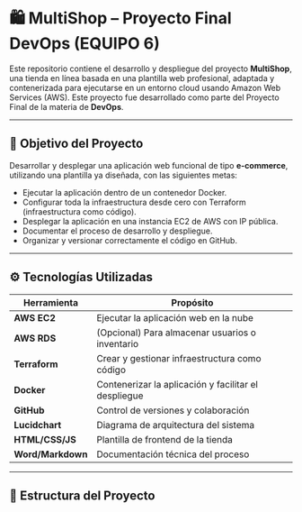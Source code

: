 # 🛍️ MultiShop – Proyecto Final DevOps (EQUIPO 6)

Este repositorio contiene el desarrollo y despliegue del proyecto **MultiShop**, una tienda en línea basada en una plantilla web profesional, adaptada y contenerizada para ejecutarse en un entorno cloud usando Amazon Web Services (AWS). Este proyecto fue desarrollado como parte del Proyecto Final de la materia de **DevOps**.

---

## 🎯 Objetivo del Proyecto

Desarrollar y desplegar una aplicación web funcional de tipo **e-commerce**, utilizando una plantilla ya diseñada, con las siguientes metas:

- Ejecutar la aplicación dentro de un contenedor Docker.
- Configurar toda la infraestructura desde cero con Terraform (infraestructura como código).
- Desplegar la aplicación en una instancia EC2 de AWS con IP pública.
- Documentar el proceso de desarrollo y despliegue.
- Organizar y versionar correctamente el código en GitHub.

---

## ⚙️ Tecnologías Utilizadas

| Herramienta     | Propósito                                                 |
|-----------------|-----------------------------------------------------------|
| **AWS EC2**     | Ejecutar la aplicación web en la nube                     |
| **AWS RDS**     | (Opcional) Para almacenar usuarios o inventario           |
| **Terraform**   | Crear y gestionar infraestructura como código             |
| **Docker**      | Contenerizar la aplicación y facilitar el despliegue      |
| **GitHub**      | Control de versiones y colaboración                       |
| **Lucidchart**  | Diagrama de arquitectura del sistema                      |
| **HTML/CSS/JS** | Plantilla de frontend de la tienda                        |
| **Word/Markdown** | Documentación técnica del proceso                        |

---

## 🧱 Estructura del Proyecto

